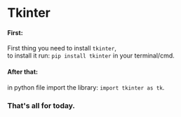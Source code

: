 # Tkinter
#### First:
First thing you need to install ``tkinter``,  
to install it run: ``pip install tkinter`` in your terminal/cmd.
#### After that:
in python file import the library: ``import tkinter as tk``.

### That's all for today.
